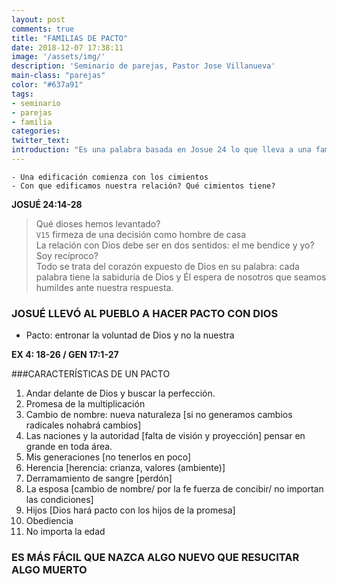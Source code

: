 ```yaml
---
layout: post
comments: true
title: "FAMILIAS DE PACTO"
date: 2018-12-07 17:38:11
image: '/assets/img/'
description: 'Seminario de parejas, Pastor Jose Villanueva'
main-class: "parejas"
color: "#637a91"
tags:
- seminario
- parejas
- familia
categories:
twitter_text:
introduction: "Es una palabra basada en Josue 24 lo que lleva a una familia a hacer pacto con Dios y las caracteristicas de ese pacto con El"
---
```

```
- Una edificación comienza con los cimientos
- Con que edificamos nuestra relación? Qué cimientos tiene?
```

**JOSUÉ 24:14-28**

> Qué dioses hemos levantado? <br/>
> `V15` firmeza de una decisión como hombre de casa <br/>
> La relación con Dios debe ser en dos sentidos: el me bendice y yo? Soy recíproco? <br/>
> Todo se trata del corazón expuesto de Dios en su palabra: cada palabra tiene la
sabiduría de Dios y Él espera de nosotros que seamos humildes ante nuestra respuesta. <br/>

### JOSUÉ LLEVÓ AL PUEBLO A HACER PACTO CON DIOS
- Pacto: entronar la voluntad de Dios y no la nuestra

**EX 4: 18-26 / GEN 17:1-27**

###CARACTERÍSTICAS DE UN PACTO
1. Andar delante de Dios y buscar la perfección.
2. Promesa de la multiplicación
3. Cambio de nombre: nueva naturaleza [si no generamos cambios radicales nohabrá cambios]
4. Las naciones y la autoridad [falta de visión y proyección] pensar en grande en toda
área.
5. Mis generaciones [no tenerlos en poco]
6. Herencia [herencia: crianza, valores (ambiente)]
7. Derramamiento de sangre [perdón]
8. La esposa [cambio de nombre/ por la fe fuerza de concibir/ no importan las
condiciones]
9. Hijos [Dios hará pacto con los hijos de la promesa]
10. Obediencia
11. No importa la edad

### ES MÁS FÁCIL QUE NAZCA ALGO NUEVO QUE RESUCITAR ALGO MUERTO

